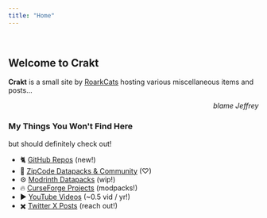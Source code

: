 ```yaml
---
title: "Home"
---
```

<br>

## **Welcome to Crakt**
**Crakt** is a small site by [RoarkCats](https://github.com/RoarkCats) hosting various miscellaneous items and posts...
<p style="text-align:right;"><em>blame Jeffrey</em></p>

### My Things You Won't Find Here
but should definitely check out!

- 🐈‍ [GitHub Repos](https://github.com/RoarkCats?tab=repositories) (new!)
- 🦴 [ZipCode Datapacks & Community](http://discord.gg/FfkrUPf) (♡)
- ⚙️ [Modrinth Datapacks](https://modrinth.com/user/RoarkCats) (wip!)
- 🔥 [CurseForge Projects](https://www.curseforge.com/members/roarkcats/projects) (modpacks!)
- ▶️ [YouTube Videos](https://www.youtube.com/c/RoarkCats) (~0.5 vid / yr!)
- ✖️ [Twitter X Posts](https://x.com/roark_cats) (reach out!)